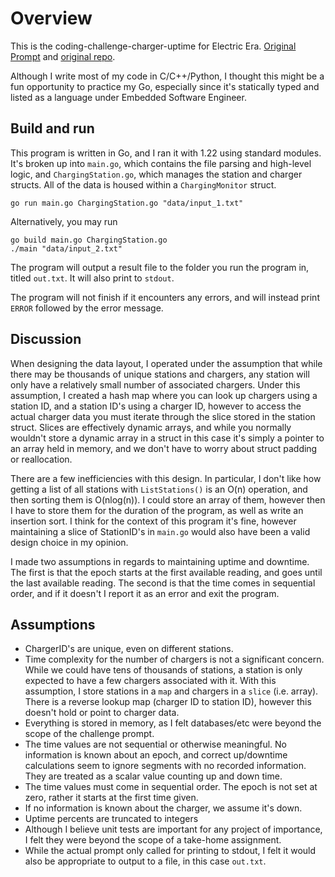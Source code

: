 # Overview

This is the coding-challenge-charger-uptime for Electric Era. [Original Prompt](./problem_statement.md) and [original repo](https://gitlab.com/electric-era-public/coding-challenge-charger-uptime).

Although I write most of my code in C/C++/Python, I thought this might be a fun opportunity to practice my Go, especially since it's statically typed and listed as a language under Embedded Software Engineer.

## Build and run

This program is written in Go, and I ran it with 1.22 using standard modules. It's broken up into `main.go`, which contains the file parsing and high-level logic, and `ChargingStation.go`, which manages the station and charger structs. All of the data is housed within a `ChargingMonitor` struct.

```
go run main.go ChargingStation.go "data/input_1.txt"
```

Alternatively, you may run

```
go build main.go ChargingStation.go
./main "data/input_2.txt"
```

The program will output a result file to the folder you run the program in, titled `out.txt`. It will also print to `stdout`.

The program will not finish if it encounters any errors, and will instead print `ERROR` followed by the error message.

## Discussion

When designing the data layout, I operated under the assumption that while there may be thousands of unique stations and chargers, any station will only have a relatively small number of associated chargers. Under this assumption, I created a hash map where you can look up chargers using a station ID, and a station ID's using a charger ID, however to access the actual charger data you must iterate through the slice stored in the station struct. Slices are effectively dynamic arrays, and while you normally wouldn't store a dynamic array in a struct in this case it's simply a pointer to an array held in memory, and we don't have to worry about struct padding or reallocation.

There are a few inefficiencies with this design. In particular, I don't like how getting a list of all stations with `ListStations()` is an O(n) operation, and then sorting them is O(nlog(n)). I could store an array of them, however then I have to store them for the duration of the program, as well as write an insertion sort. I think for the context of this program it's fine, however maintaining a slice of StationID's in `main.go` would also have been a valid design choice in my opinion.

I made two assumptions in regards to maintaining uptime and downtime. The first is that the epoch starts at the first available reading, and goes until the last available reading. The second is that the time comes in sequential order, and if it doesn't I report it as an error and exit the program.

## Assumptions

 - ChargerID's are unique, even on different stations.
 - Time complexity for the number of chargers is not a significant concern. While we could have tens of thousands of stations, a station is only expected to have a few chargers associated with it. With this assumption, I store stations in a `map` and chargers in a `slice` (i.e. array). There is a reverse lookup map (charger ID to station ID), however this doesn't hold or point to charger data.
 - Everything is stored in memory, as I felt databases/etc were beyond the scope of the challenge prompt.
 - The time values are not sequential or otherwise meaningful. No information is known about an epoch, and correct up/downtime calculations seem to ignore segments with no recorded information. They are treated as a scalar value counting up and down time.
 - The time values must come in sequential order. The epoch is not set at zero, rather it starts at the first time given.
 - If no information is known about the charger, we assume it's down.
 - Uptime percents are truncated to integers
 - Although I believe unit tests are important for any project of importance, I felt they were beyond the scope of a take-home assignment.
 - While the actual prompt only called for printing to stdout, I felt it would also be appropriate to output to a file, in this case `out.txt`.
